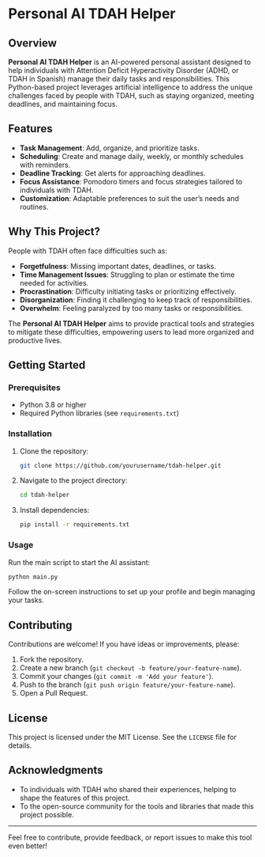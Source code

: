 # Personal AI TDAH Helper

## Overview

**Personal AI TDAH Helper** is an AI-powered personal assistant designed to help individuals with Attention Deficit Hyperactivity Disorder (ADHD, or TDAH in Spanish) manage their daily tasks and responsibilities. This Python-based project leverages artificial intelligence to address the unique challenges faced by people with TDAH, such as staying organized, meeting deadlines, and maintaining focus.

## Features

- **Task Management**: Add, organize, and prioritize tasks.
- **Scheduling**: Create and manage daily, weekly, or monthly schedules with reminders.
- **Deadline Tracking**: Get alerts for approaching deadlines.
- **Focus Assistance**: Pomodoro timers and focus strategies tailored to individuals with TDAH.
- **Customization**: Adaptable preferences to suit the user’s needs and routines.

## Why This Project?

People with TDAH often face difficulties such as:

- **Forgetfulness**: Missing important dates, deadlines, or tasks.
- **Time Management Issues**: Struggling to plan or estimate the time needed for activities.
- **Procrastination**: Difficulty initiating tasks or prioritizing effectively.
- **Disorganization**: Finding it challenging to keep track of responsibilities.
- **Overwhelm**: Feeling paralyzed by too many tasks or responsibilities.

The **Personal AI TDAH Helper** aims to provide practical tools and strategies to mitigate these difficulties, empowering users to lead more organized and productive lives.

## Getting Started

### Prerequisites

- Python 3.8 or higher
- Required Python libraries (see `requirements.txt`)

### Installation

1. Clone the repository:
   ```bash
   git clone https://github.com/yourusername/tdah-helper.git
   ```
2. Navigate to the project directory:
   ```bash
   cd tdah-helper
   ```
3. Install dependencies:
   ```bash
   pip install -r requirements.txt
   ```

### Usage

Run the main script to start the AI assistant:
```bash
python main.py
```

Follow the on-screen instructions to set up your profile and begin managing your tasks.

## Contributing

Contributions are welcome! If you have ideas or improvements, please:

1. Fork the repository.
2. Create a new branch (`git checkout -b feature/your-feature-name`).
3. Commit your changes (`git commit -m 'Add your feature'`).
4. Push to the branch (`git push origin feature/your-feature-name`).
5. Open a Pull Request.

## License

This project is licensed under the MIT License. See the `LICENSE` file for details.

## Acknowledgments

- To individuals with TDAH who shared their experiences, helping to shape the features of this project.
- To the open-source community for the tools and libraries that made this project possible.

---

Feel free to contribute, provide feedback, or report issues to make this tool even better!
